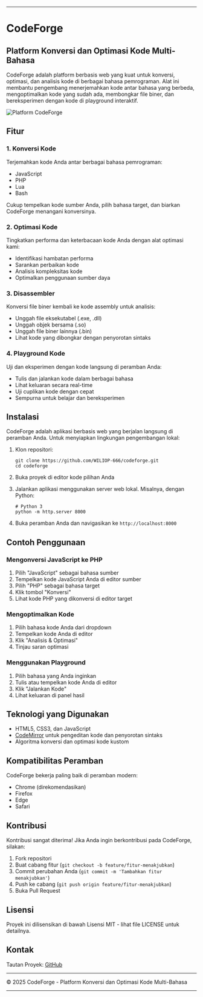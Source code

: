 
---

# CodeForge

## Platform Konversi dan Optimasi Kode Multi-Bahasa

CodeForge adalah platform berbasis web yang kuat untuk konversi, optimasi, dan analisis kode di berbagai bahasa pemrograman. Alat ini membantu pengembang menerjemahkan kode antar bahasa yang berbeda, mengoptimalkan kode yang sudah ada, membongkar file biner, dan bereksperimen dengan kode di playground interaktif.

![Platform CodeForge](https://via.placeholder.com/800x400?text=Platform+CodeForge)

## Fitur

### 1. Konversi Kode

Terjemahkan kode Anda antar berbagai bahasa pemrograman:
- JavaScript
- PHP
- Lua
- Bash

Cukup tempelkan kode sumber Anda, pilih bahasa target, dan biarkan CodeForge menangani konversinya.

### 2. Optimasi Kode

Tingkatkan performa dan keterbacaan kode Anda dengan alat optimasi kami:
- Identifikasi hambatan performa
- Sarankan perbaikan kode
- Analisis kompleksitas kode
- Optimalkan penggunaan sumber daya

### 3. Disassembler

Konversi file biner kembali ke kode assembly untuk analisis:
- Unggah file eksekutabel (.exe, .dll)
- Unggah objek bersama (.so)
- Unggah file biner lainnya (.bin)
- Lihat kode yang dibongkar dengan penyorotan sintaks

### 4. Playground Kode

Uji dan eksperimen dengan kode langsung di peramban Anda:
- Tulis dan jalankan kode dalam berbagai bahasa
- Lihat keluaran secara real-time
- Uji cuplikan kode dengan cepat
- Sempurna untuk belajar dan bereksperimen

## Instalasi

CodeForge adalah aplikasi berbasis web yang berjalan langsung di peramban Anda. Untuk menyiapkan lingkungan pengembangan lokal:

1. Klon repositori:
   ```
   git clone https://github.com/WILIOP-666/codeforge.git
   cd codeforge
   ```

2. Buka proyek di editor kode pilihan Anda

3. Jalankan aplikasi menggunakan server web lokal. Misalnya, dengan Python:
   ```
   # Python 3
   python -m http.server 8000
   ```

4. Buka peramban Anda dan navigasikan ke `http://localhost:8000`

## Contoh Penggunaan

### Mengonversi JavaScript ke PHP

1. Pilih "JavaScript" sebagai bahasa sumber
2. Tempelkan kode JavaScript Anda di editor sumber
3. Pilih "PHP" sebagai bahasa target
4. Klik tombol "Konversi"
5. Lihat kode PHP yang dikonversi di editor target

### Mengoptimalkan Kode

1. Pilih bahasa kode Anda dari dropdown
2. Tempelkan kode Anda di editor
3. Klik "Analisis & Optimasi"
4. Tinjau saran optimasi

### Menggunakan Playground

1. Pilih bahasa yang Anda inginkan
2. Tulis atau tempelkan kode Anda di editor
3. Klik "Jalankan Kode"
4. Lihat keluaran di panel hasil

## Teknologi yang Digunakan

- HTML5, CSS3, dan JavaScript
- [CodeMirror](https://codemirror.net/) untuk pengeditan kode dan penyorotan sintaks
- Algoritma konversi dan optimasi kode kustom

## Kompatibilitas Peramban

CodeForge bekerja paling baik di peramban modern:
- Chrome (direkomendasikan)
- Firefox
- Edge
- Safari

## Kontribusi

Kontribusi sangat diterima! Jika Anda ingin berkontribusi pada CodeForge, silakan:

1. Fork repositori
2. Buat cabang fitur (`git checkout -b feature/fitur-menakjubkan`)
3. Commit perubahan Anda (`git commit -m 'Tambahkan fitur menakjubkan'`)
4. Push ke cabang (`git push origin feature/fitur-menakjubkan`)
5. Buka Pull Request

## Lisensi

Proyek ini dilisensikan di bawah Lisensi MIT - lihat file LICENSE untuk detailnya.

## Kontak

Tautan Proyek: [GitHub]([https://github.com/yourusername/codeforge](https://github.com/WILIOP-666/CodeForge))

---

© 2025 CodeForge - Platform Konversi dan Optimasi Kode Multi-Bahasa

--- 
